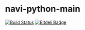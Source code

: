 navi-python-main
===============

[![Build Status](https://travis-ci.org/dev-navi/navi-python-main.svg?branch=master)](https://travis-ci.org/dev-navi/navi-python-main)
[![Bitdeli Badge](https://d2weczhvl823v0.cloudfront.net/paoolo/navi-python-main/trend.png)](https://bitdeli.com/free "Bitdeli Badge")
